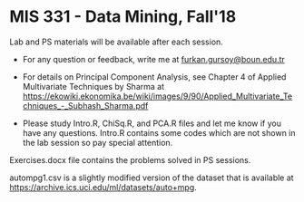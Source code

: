 # MIS 331 - Data Mining, Fall'18
Lab and PS materials will be available after each session.

* For any question or feedback, write me at furkan.gursoy@boun.edu.tr

* For details on Principal Component Analysis, see Chapter 4 of Applied Multivariate Techniques by Sharma at https://ekowiki.ekonomika.be/wiki/images/9/90/Applied_Multivariate_Techniques_-_Subhash_Sharma.pdf

* Please study Intro.R, ChiSq.R, and PCA.R files and let me know if you have any questions. Intro.R contains some codes which are not shown in the lab session so pay special attention.


Exercises.docx file contains the problems solved in PS sessions.

autompg1.csv is a slightly modified version of the dataset that is available at https://archive.ics.uci.edu/ml/datasets/auto+mpg.
